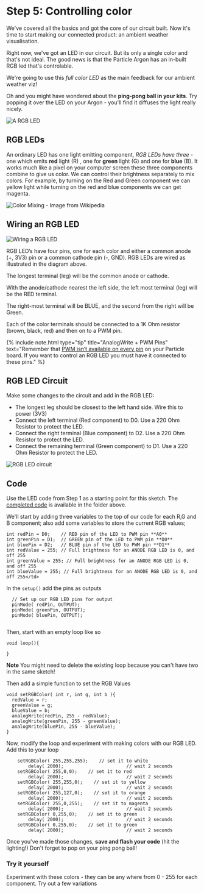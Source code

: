 # Step 5: Controlling color 

We've covered all the basics and got the core of our circuit built. Now it's time to start making our connected product: an ambient weather visualisation. 

Right now, we've got an LED in our circuit. But its only a single color and that's not ideal. The good news is that the Particle Argon has an in-built RGB led that's controlable.

We're going to use this _full color LED_ as the main feedback for our ambient weather viz! 

Oh and you might have wondered about the __ping-pong ball in your kits__. Try popping it over the LED on your Argon - you'll find it diffuses the light really nicely. 

![A RGB LED](rgbled.jpg)

## RGB LEDs

An ordinary LED has one light emitting component, _RGB LEDs have three_ - one which emits __red__ light (R) , one for __green__ light (G) and one for __blue__ (B). It works much like a pixel on your computer screen these three components combine to give us color. We can control their brightness separately to mix colors. For example, by turning on the Red and Green component we can yellow light while turning on the red and blue components we can get magenta. 

![Color Mixing - Image from Wikipedia](AdditiveColor.png)

## Wiring an RGB LED

![Wiring a RGB LED](pinsonrgb.jpg)

RGB LED’s have four pins, one for each color and either a common anode (+, 3V3) pin or a common cathode pin (-, GND).  RGB LEDs are wired as illustrated in the diagram above. 

The longest terminal (leg) will be the common anode or cathode. 

With the anode/cathode nearest the left side, the left most terminal (leg) will be the RED terminal.

The right-most terminal will be BLUE, and the second from the right will be Green.

Each of the color terminals should be connected to a 1K Ohm resistor (brown, black, red) and then on to a PWM pin. 


{% include note.html type="tip" title="AnalogWrite + PWM Pins" text="Remember that [PWM isn’t available on every pin](../pwm) on your Particle board. If you want to control an RGB LED you must have it connected to these pins." %}


## RGB LED Circuit

Make some changes to the circuit and add in the RGB LED: 

- The longest leg should be closest to the left hand side. Wire this to power (3V3)
- Connect the left terminal (Red component) to D0. Use a 220 Ohm Resistor to protect the LED.
- Connect the right terminal (Blue component) to D2. Use a 220 Ohm Resistor to protect the LED.
- Connect the remaining terminal (Green component) to D1. Use a 220 Ohm Resistor to protect the LED.

![RGB LED circuit](RGBLEDCircuit_bb.png)

## Code


Use the LED code from Step 1 as a starting point for this sketch. The [completed code](code-by-end/LED.ino) is available in the folder above.

We'll start by adding three variables to the top of our code for each R,G and B component; also add some variables to store the current RGB values;

````
int redPin = D0;    // RED pin of the LED to PWM pin **A0**
int greenPin = D1;  // GREEN pin of the LED to PWM pin **D0**
int bluePin = D2;   // BLUE pin of the LED to PWM pin **D1**
int redValue = 255; // Full brightness for an ANODE RGB LED is 0, and off 255
int greenValue = 255; // Full brightness for an ANODE RGB LED is 0, and off 255
int blueValue = 255; // Full brightness for an ANODE RGB LED is 0, and off 255</td>
````

In the `setup()` add the pins as outputs

````
  // Set up our RGB LED pins for output
  pinMode( redPin, OUTPUT);
  pinMode( greenPin, OUTPUT);
  pinMode( bluePin, OUTPUT);
	
````

Then, start with an empty loop like so

````
void loop(){

}
````
__Note__ You might need to delete the existing loop because you can't have two in the same sketch!

Then add a simple function to set the RGB Values

````
void setRGBColor( int r, int g, int b ){
  redValue = r;
  greenValue = g;
  blueValue = b;
  analogWrite(redPin, 255 - redValue);
  analogWrite(greenPin, 255 - greenValue);
  analogWrite(bluePin, 255 - blueValue);
}
````

Now, modify the loop and experiment with making colors with our RGB LED. Add this to your loop

````
    setRGBColor( 255,255,255);    // set it to white
		delay( 2000);						// wait 2 seconds
    setRGBColor( 255,0,0);    // set it to red
		delay( 2000);						// wait 2 seconds
    setRGBColor( 255,255,0);    // set it to yellow
		delay( 2000);						// wait 2 seconds
    setRGBColor( 255,127,0);    // set it to orange
		delay( 2000);						// wait 2 seconds
    setRGBColor( 255,0,255);    // set it to magenta
		delay( 2000);						// wait 2 seconds
    setRGBColor( 0,255,0);    // set it to green
		delay( 2000);						// wait 2 seconds
    setRGBColor( 0,255,0);    // set it to green
		delay( 2000);						// wait 2 seconds
````

Once you've made those changes, __save and flash your code__ (hit the lighting!) Don't forget to pop on your ping pong ball!


### Try it yourself

Experiment with these colors - they can be any where from 0 - 255 for each component. Try out a few variations 


